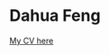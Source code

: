 # Dahua Feng
[My CV here](https://github.com/Psalmi23187/psalmi23187.github.io/raw/main/CV_fdh%20.pdf)
